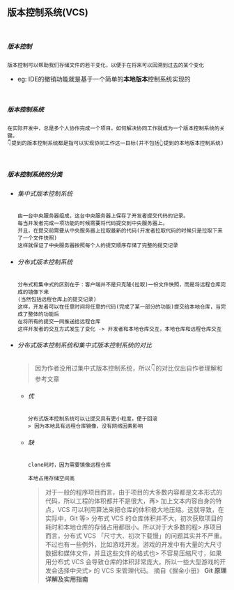 ## 版本控制系统(VCS)

<br />

##### 版本控制
    版本控制可以帮助我们存储文件的若干变化，以便于在将来可以回溯到过去的某个变化

*   eg: IDE的撤销功能就是基于一个简单的**本地版本**控制系统实现的

<br />

##### 版本控制系统
    在实际开发中，总是多个人协作完成一个项目。如何解决协同工作就成为一个版本控制系统的关键。
    👇提到的版本控制系统都是指可以实现协同工作这一目标(并不包括👆提到的本地版本控制系统)

<br />

##### 版本控制系统的分类  

-   ###### 集中式版本控制系统  

        由一台中央服务器组成，这台中央服务器上保存了开发者提交代码的记录。
        每当开发者完成一项功能的时候需要将代码提交到中央服务器上。
        并且，在提交前需要从中央服务器上拉取最新的代码(开发者拉取代码的时候只是拉取下来了一个文件快照)
        这样就保证了中央服务器按照每个人的提交顺序存储了完整的提交记录

-   ###### 分布式版本控制系统

        分布式和集中式的区别在于：客户端并不是只克隆(拉取)一份文件快照，而是将远程仓库完成的镜像下来
        (当然包括远程仓库上的提交记录)
        这样，开发者可以在任意时间将任意的代码(完成了某一部分的功能)提交给本地仓库，当完成了整体的功能后
        在将所有的提交一同推送给远程仓库
        这样开发者的交互方式发生了变化 -> 开发者和本地仓库交互，本地仓库和远程仓库交互

-   ###### 分布式版本控制系统和集中式版本控制系统的对比

    > 因为作者没用过集中式版本控制系统，所以👇的对比仅出自作者理解和参考文章

    -   ###### 优
        
            分布式版本控制系统可以让提交具有更小粒度，便于回滚
            > 因为本地具有远程仓库镜像，没有网络因素影响

    -   ###### 缺

            clone耗时，因为需要镜像远程仓库

            本地占用存储空间高

        > 对于一般的程序项目而言，由于项目的大多数内容都是文本形式的代码，所以工程的体积都并不是很大，再> 加上文本内容自身的特点，VCS 可以利用算法来把仓库的体积极大地压缩。这就导致，在实际中，Git 等> 分布式 VCS 的仓库体积并不大，初次获取项目的耗时和本地仓库的存储占用都很小。所以对于大多数的程> 序项目而言，分布式 VCS 「尺寸大、初次下载慢」的问题其实并不严重。
        > 不过也有一些例外，比如游戏开发。游戏的开发中有大量的大尺寸数据和媒体文件，并且这些文件的格式也> 不容易压缩尺寸，如果用分布式 VCS 会导致仓库的体积非常庞大。所以一些大型游戏的开发会选择中央式> 的 VCS 来管理代码。
        > 摘自《掘金小册》 **Git 原理详解及实用指南**
        

